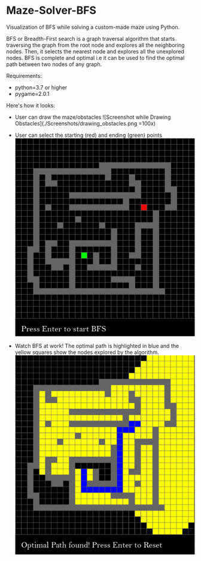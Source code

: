 # Maze-Solver-BFS
Visualization of BFS while solving a custom-made maze using Python.

BFS or Breadth-First search is a graph traversal algorithm that starts traversing the graph from the root node and explores all the neighboring nodes. Then, it selects the nearest node and explores all the unexplored nodes.
BFS is complete and optimal i.e it can be used to find the optimal path between two nodes of any graph.

Requirements:
- python=3.7 or higher
- pygame=2.0.1

Here's how it looks:

- User can draw the maze/obstacles
![Screenshot while Drawing Obstacles](./Screenshots/drawing_obstacles.png =100x)

- User can select the starting (red) and ending (green) points
![Screenshot while Drawing Start and End](./Screenshots/start_end_selected.png)

- Watch BFS at work! The optimal path is highlighted in blue and the yellow squares show the nodes explored by the algorithm.
![Screenshot of Optimal Path](./Screenshots/path_found.png)

